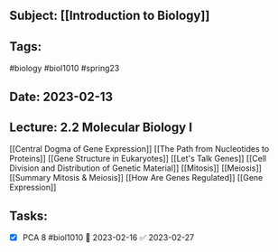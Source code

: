 ## Subject: [[Introduction to Biology]]
## Tags:
#biology #biol1010 #spring23 
## Date: 2023-02-13
## Lecture: 2.2 Molecular Biology I

[[Central Dogma of Gene Expression]]
[[The Path from Nucleotides to Proteins]]
[[Gene Structure in Eukaryotes]]
[[Let's Talk Genes]]
[[Cell Division and Distribution of Genetic Material]]
[[Mitosis]]
[[Meiosis]]
[[Summary Mitosis & Meiosis]]
[[How Are Genes Regulated]]
[[Gene Expression]]

## Tasks:
- [x] PCA 8 #biol1010 📅 2023-02-16 ✅ 2023-02-27